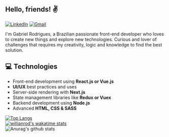 ## Hello, friends! ✌

[![LinkedIn](https://img.shields.io/badge/Gabriel%20Rodrigues-blue?style=flat&logo=Linkedin&logoColor=white&link=https://www.linkedin.com/in/gabrieldev/)](https://www.linkedin.com/in/gabrieldev/)
[![Gmail](https://img.shields.io/badge/-gabriel.desenvolve@gmail.com-c14438?style=flat&logo=Gmail&logoColor=white&link=mailto:gabriel.desenvolve@gmail.com)](mailto:gabriel.desenvolve@gmail.com)

I'm Gabriel Rodrigues, a Brazilian passionate front-end developer who loves to create new things and explore new technologies. Curious and lover of challenges that requires my creativity, logic and knowledge to find the best solution.

## 💻 Technologies

- Front-end development using **React.js or Vue.js**
- **UI/UX** best practices and uses
- Server-side rendering with **Next.js**
- State management libraries like **Redux or Vuex**
- Backend development using **Node.js**
- Advanced **HTML, CSS & SASS**

[![Top Langs](https://github-readme-stats.vercel.app/api/top-langs/?username=gbrdev&layout=compact)](https://github.com/gbrdev?tab=repositories)
\
[![willianrod's wakatime stats](https://github-readme-stats.vercel.app/api/wakatime?username=gabrieldev)](https://github.com/anuraghazra/github-readme-stats)
\
![Anurag's github stats](https://github-readme-stats.vercel.app/api?username=gbrdev&show_icons=true&theme=dracula)

